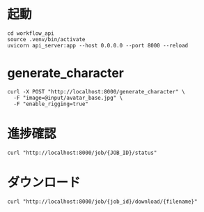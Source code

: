 # 起動
```
cd workflow_api
source .venv/bin/activate
uvicorn api_server:app --host 0.0.0.0 --port 8000 --reload
```

# generate_character
```
curl -X POST "http://localhost:8000/generate_character" \
  -F "image=@input/avatar_base.jpg" \
  -F "enable_rigging=true"
```

# 進捗確認
```
curl "http://localhost:8000/job/{JOB_ID}/status"
```

# ダウンロード
```
curl "http://localhost:8000/job/{job_id}/download/{filename}"
```
